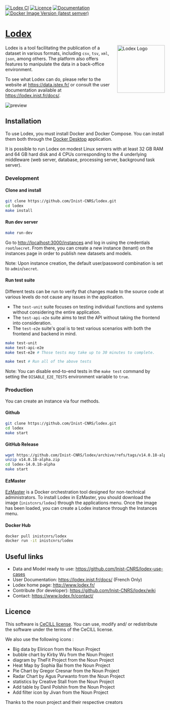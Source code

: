 [![Lodex CI](https://github.com/Inist-CNRS/lodex/actions/workflows/lodex-ci.yml/badge.svg)](https://github.com/Inist-CNRS/lodex/actions/workflows/lodex-ci.yml)
[![Licence](https://img.shields.io/badge/licence-CeCILL%202.1-yellow.svg)](http://www.cecill.info)
[![Documentation](https://img.shields.io/badge/Documentation-f48022)](https://lodex.inist.fr/docs/)
[![Docker Image Version (latest semver)](https://img.shields.io/docker/v/inistcnrs/lodex)](https://hub.docker.com/r/inistcnrs/lodex/)

# [Lodex](http://www.lodex.fr)

<img src="https://user-images.githubusercontent.com/7420853/30152932-1794db3c-93b5-11e7-98ab-a7f28d0061cb.png" width=150 align=right alt="Lodex Logo">

Lodex is a tool facilitating the publication of a dataset in various formats, including `csv`, `tsv`, `xml`, `json`, among others.
The platform also offers features to manipulate the data in a back-office environment.

To see what Lodex can do, please refer to the website at <https://data.istex.fr/> or 
consult the user documentation available at <https://lodex.inist.fr/docs/>.

![preview](https://docs.google.com/drawings/d/e/2PACX-1vQA8ze2ktkRLXZB9sNWkft0cUpf_jOJbTfQA7AtzvwsRfswBCuiWwEsI3kvHzAzmZNhz4CxcePQ02cA/pub?w=904&h=581)

## Installation

To use Lodex, you must install Docker and Docker Compose. You can install them both through the
[Docker Desktop](https://www.docker.com/products/docker-desktop/) application.

It is possible to run Lodex on modest Linux servers with at least 32 GB RAM and 64 GB hard disk and 4 CPUs corresponding to the 4 underlying middleware (web server, database, processing server, background task server).

### Development

#### Clone and install

```bash
git clone https://github.com/Inist-CNRS/lodex.git
cd lodex
make install
```

#### Run dev server

```bash
make run-dev
```

Go to <http://localhost:3000/instances> and log in using the credentials `root`/`secret`.
From there, you can create a new instance (tenant) on the instances page in order to publish new datasets and models.

Note: Upon instance creation, the default user/password combination is set to `admin`/`secret`.

#### Run test suite

Different tests can be run to verify that changes made to the source code at various levels do not cause any issues in the application.

- The `test-unit` suite focuses on testing individual functions and systems without considering the entire application.
- The `test-api-e2e` suite aims to test the API without taking the frontend into consideration.
- The `test-e2e` suite's goal is to test various scenarios with both the frontend and backend in mind.

```bash
make test-unit
make test-api-e2e
make test-e2e # Those tests may take up to 30 minutes to complete.

make test # Run all of the above tests
```

Note: You can disable end-to-end tests in the `make test` command by setting the `DISABLE_E2E_TESTS` environment variable to `true`.

### Production

You can create an instance via four methods.

#### Github

```bash
git clone https://github.com/Inist-CNRS/lodex.git
cd lodex
make start
```


#### GitHub Release

```bash
wget https://github.com/Inist-CNRS/lodex/archive/refs/tags/v14.0.18-alpha.zip
unzip v14.0.18-alpha.zip
cd lodex-14.0.18-alpha
make start
```

#### EzMaster

[EzMaster](https://github.com/Inist-CNRS/ezmaster) is a Docker orchestration tool designed for non-technical administrators.
To install Lodex in EzMaster, you should download the image (`inistcnrs/lodex`) through the applications menu.
Once the image has been loaded, you can create a Lodex instance through the Instances menu.

#### Docker Hub

```bash
docker pull inistcnrs/lodex
docker run -it inistcnrs/lodex
```

## Useful links

- Data and Model ready to use: <https://github.com/Inist-CNRS/lodex-use-cases>
- User Documentation: <https://lodex.inist.fr/docs/> (French Only)
- Lodex home page: <http://www.lodex.fr/>
- Contribute (for developer): <https://github.com/Inist-CNRS/lodex/wiki>
- Contact: <https://www.lodex.fr/contact/>

## Licence

This software is [CeCILL license](https://github.com/Inist-CNRS/lodex/blob/master/LICENSE).
You can  use, modify and/ or redistribute the software under the terms of the CeCILL license.

We also use the following icons :

- Big data by Eliricon from the Noun Project
- bubble chart by Kirby Wu from the Noun Project
- diagram by TheFit Project from the Noun Project
- Heat Map by Sophia Bai from the Noun Project
- Pie Chart by Gregor Cresnar from the Noun Project
- Radar Chart by Agus Purwanto from the Noun Project
- statistics by Creative Stall from the Noun Project
- Add table by Danil Polshin from the Noun Project
- Add filter icon by Jivan from the Noun Project

Thanks to the noun project and their respective creators
